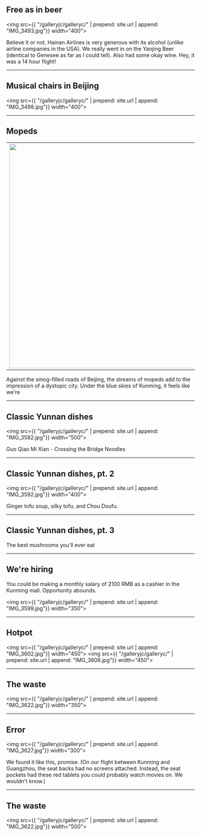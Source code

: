 ## Free as in beer
<img src={{ "/galleryjc/galleryc/" | prepend: site.url | append: "IMG_3493.jpg"}} width="400">

Believe it or not, Hainan Airlines is very generous with its alcohol (unlike airline companies in the USA). We really went in on the Yanjing Beer (identical to Genesee as far as I could tell). Also had some okay wine. Hey, it was a 14 hour flight!

---

## Musical chairs in Beijing
<img src={{ "/galleryjc/galleryc/" | prepend: site.url | append: "IMG_3498.jpg"}} width="400">



---

## Mopeds

<table>
<tr><td>
<img src={{ "/galleryjc/galleryc/" | prepend: site.url | append: "IMG_3575.jpg"}} width="600">
</td>
<td>
<iframe width="560" height="315" src="https://www.youtube.com/embed/FGYwsvkE_UI" frameborder="0" allowfullscreen></iframe>
</td>
</tr>
</table>

Against the smog-filled roads of Beijing, the streams of mopeds add to the impression of a dystopic city. Under the blue skies of Kunming, it feels like we're 

---

## Classic Yunnan dishes

<img src={{ "/galleryjc/galleryc/" | prepend: site.url | append: "IMG_3582.jpg"}} width="500">

Guo Qiao Mi Xian - Crossing the Bridge Noodles

---

## Classic Yunnan dishes, pt. 2

<img src={{ "/galleryjc/galleryc/" | prepend: site.url | append: "IMG_3592.jpg"}} width="400">

Ginger tofu soup, silky tofu, and Chou Doufu.

---

## Classic Yunnan dishes, pt. 3

The best mushrooms you'll ever eat

---

## We're hiring

You could be making a monthly salary of 2100 RMB as a cashier in the Kunming mall. Opportunity abounds.

<img src={{ "/galleryjc/galleryc/" | prepend: site.url | append: "IMG_3599.jpg"}} width="350">

---

## Hotpot

<img src={{ "/galleryjc/galleryc/" | prepend: site.url | append: "IMG_3602.jpg"}} width="450">
<img src={{ "/galleryjc/galleryc/" | prepend: site.url | append: "IMG_3606.jpg"}} width="450">

---

## The waste

<img src={{ "/galleryjc/galleryc/" | prepend: site.url | append: "IMG_3622.jpg"}} width="350">

---

## Error

<img src={{ "/galleryjc/galleryc/" | prepend: site.url | append: "IMG_3627.jpg"}} width="300">

We found it like this, promise. (On our flight between Kunming and Guangzhou, the seat backs had no screens attached. Instead, the seat pockets had these red tablets you could probably watch movies on. We wouldn't know.)

---

## The waste

<img src={{ "/galleryjc/galleryc/" | prepend: site.url | append: "IMG_3622.jpg"}} width="500">
